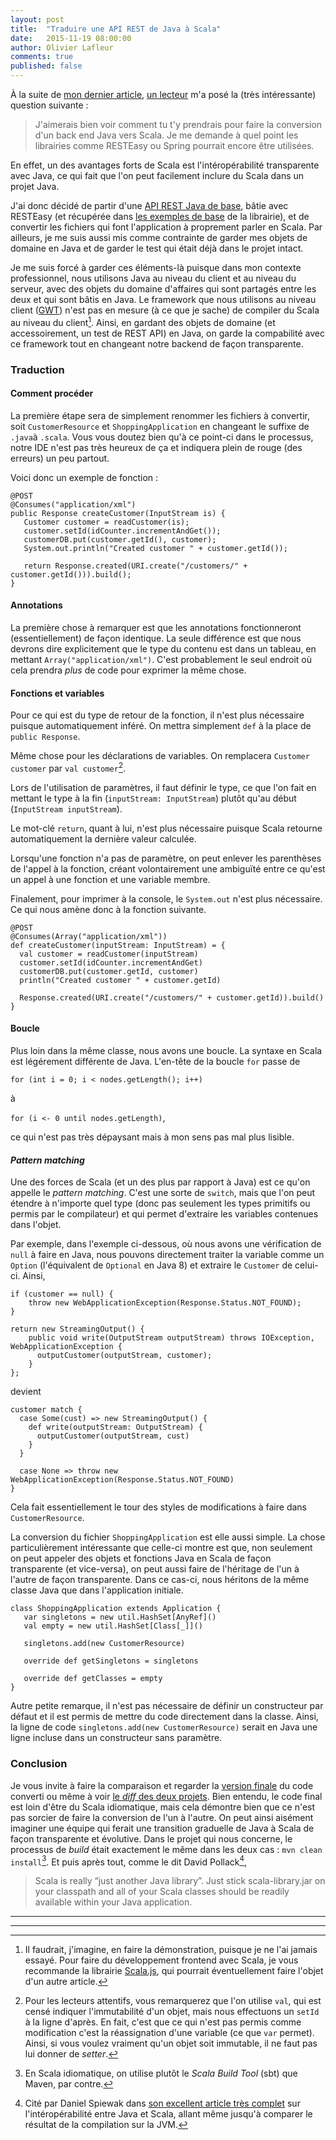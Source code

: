 ```yaml
---
layout: post
title:  "Traduire une API REST de Java à Scala"
date:   2015-11-19 08:00:00
author: Olivier Lafleur
comments: true
published: false
---
```


À la suite de [mon dernier article](/2015/11/11/scala-java.html), [un lecteur](https://twitter.com/JoelTHebert) m'a
posé la (très intéressante) question suivante :

> J'aimerais bien voir comment tu t'y prendrais pour faire la conversion d'un back end Java vers Scala. Je me demande à quel point les librairies comme RESTEasy ou Spring pourrait encore être utilisées.

En effet, un des avantages forts de Scala est l'intéropérabilité transparente
avec Java, ce qui fait que l'on peut facilement inclure du Scala dans un projet
Java.

J'ai donc décidé de partir d'une [API REST Java de base](https://github.com/olafleur/convert-java-restapi-to-scala/tree/java_initial),
bâtie avec RESTEasy (et récupérée dans [les exemples de base](https://github.com/resteasy/Resteasy/tree/3.0.13.Final/jaxrs/examples/oreilly-workbook/ex03_1) de la librairie), et
de convertir les fichiers qui font l'application à proprement parler en Scala. Par ailleurs,
je me suis aussi mis comme contrainte de garder mes objets de domaine en Java et
de garder le test qui était déjà dans le projet intact.

Je me suis forcé à garder ces éléments-là puisque dans mon contexte professionnel, nous
utilisons Java au niveau du client et au niveau du serveur, avec des objets du
domaine d'affaires qui sont partagés entre les deux et qui sont bâtis en Java.
Le framework que nous utilisons au niveau client ([GWT](http://www.gwtproject.org/))
n'est pas en mesure (à ce que je sache) de compiler du Scala au niveau du client[^1].
Ainsi, en gardant des objets de domaine (et accessoirement, un test de REST API)
en Java, on garde la compabilité avec ce framework tout en changeant notre backend
de façon transparente.

### Traduction

#### Comment procéder

La première étape sera de simplement renommer les fichiers à convertir, soit `CustomerResource` et
`ShoppingApplication` en changeant le suffixe de `.java`à `.scala`. Vous vous doutez
bien qu'à ce point-ci dans le processus, notre IDE n'est pas très heureux de ça et
indiquera plein de rouge (des erreurs) un peu partout.

Voici donc un exemple de fonction :

<pre><code class="java">@POST
@Consumes("application/xml")
public Response createCustomer(InputStream is) {
   Customer customer = readCustomer(is);
   customer.setId(idCounter.incrementAndGet());
   customerDB.put(customer.getId(), customer);
   System.out.println("Created customer " + customer.getId());

   return Response.created(URI.create("/customers/" + customer.getId())).build();
}
</code></pre>

#### Annotations
La première chose à remarquer est que les annotations fonctionneront (essentiellement)
de façon identique. La seule différence est que nous devrons dire explicitement
que le type du contenu est dans un tableau, en mettant `Array("application/xml")`.
C'est probablement le seul endroit où cela prendra *plus* de code pour exprimer la
même chose.

#### Fonctions et variables
Pour ce qui est du type de retour de la fonction, il n'est plus nécessaire puisque
automatiquement inféré. On mettra simplement `def` à la place de `public Response`.

Même chose pour les déclarations de variables. On remplacera `Customer customer`
par `val customer`[^2].

Lors de l'utilisation de paramètres, il faut définir le type, ce que l'on fait
en mettant le type à la fin (`inputStream: InputStream`) plutôt qu'au début
(`InputStream inputStream`).

Le mot-clé `return`, quant à lui, n'est plus nécessaire puisque Scala retourne automatiquement
la dernière valeur calculée.

Lorsqu'une fonction
n'a pas de paramètre, on peut enlever les parenthèses de l'appel à la fonction, créant
volontairement une ambiguïté entre ce qu'est un appel à une fonction et une variable
membre.

Finalement, pour imprimer à la console, le `System.out` n'est plus nécessaire.
Ce qui nous amène donc à la fonction suivante.

<pre><code class="scala">@POST
@Consumes(Array("application/xml"))
def createCustomer(inputStream: InputStream) = {
  val customer = readCustomer(inputStream)
  customer.setId(idCounter.incrementAndGet)
  customerDB.put(customer.getId, customer)
  println("Created customer " + customer.getId)

  Response.created(URI.create("/customers/" + customer.getId)).build()
}
</code></pre>

#### Boucle
Plus loin dans la même classe, nous avons une boucle. La syntaxe en Scala est
légérement différente de Java. L'en-tête de la boucle `for` passe de

`for (int i = 0; i < nodes.getLength(); i++)`

à

`for (i <- 0 until nodes.getLength)`,

ce qui n'est pas très dépaysant mais à mon sens pas mal plus lisible.

#### _Pattern matching_
Une des forces de Scala (et un des plus par rapport à Java) est ce qu'on appelle le
_pattern matching_. C'est une sorte de `switch`, mais que l'on peut étendre à
n'importe quel type (donc pas seulement les types primitifs ou permis par le
  compilateur) et qui permet d'extraire les variables contenues dans l'objet.

Par exemple, dans l'exemple ci-dessous, où nous avons une vérification de `null`
à faire en Java, nous pouvons directement traiter la variable comme un `Option`
(l'équivalent de `Optional` en Java 8) et extraire le `Customer` de celui-ci. Ainsi,

<pre><code class="java">if (customer == null) {
    throw new WebApplicationException(Response.Status.NOT_FOUND);
}

return new StreamingOutput() {
    public void write(OutputStream outputStream) throws IOException, WebApplicationException {
      outputCustomer(outputStream, customer);
    }
};
</code></pre>

devient

<pre><code class="scala">customer match {
  case Some(cust) => new StreamingOutput() {
    def write(outputStream: OutputStream) {
      outputCustomer(outputStream, cust)
    }
  }

  case None => throw new WebApplicationException(Response.Status.NOT_FOUND)
}
</code></pre>

Cela fait essentiellement le tour des styles de modifications à faire dans `CustomerResource`.

La conversion du fichier `ShoppingApplication` est elle aussi simple. La chose
particulièrement intéressante que celle-ci montre est que, non seulement on peut
appeler des objets et fonctions Java en Scala de façon transparente (et vice-versa),
on peut aussi faire de l'héritage de l'un à l'autre de façon transparente. Dans
ce cas-ci, nous héritons de la même classe Java que dans l'application initiale.

<pre><code class="scala">class ShoppingApplication extends Application {
   var singletons = new util.HashSet[AnyRef]()
   val empty = new util.HashSet[Class[_]]()

   singletons.add(new CustomerResource)

   override def getSingletons = singletons

   override def getClasses = empty
}
</code></pre>

Autre petite remarque, il n'est pas nécessaire de définir un constructeur par
défaut et il est permis de mettre du code directement dans la classe. Ainsi, la
ligne de code `singletons.add(new CustomerResource)` serait en Java une ligne
incluse dans un constructeur sans paramètre.

### Conclusion
Je vous invite à faire la comparaison et regarder la [version finale](https://github.com/olafleur/convert-java-restapi-to-scala) du code converti
ou même à voir [le _diff_ des deux projets](https://github.com/olafleur/convert-java-restapi-to-scala/compare/java_initial...master).
Bien entendu, le code final est loin d'être du Scala idiomatique, mais cela démontre bien que ce
n'est pas sorcier de faire la conversion de l'un à l'autre. On peut ainsi aisément imaginer une
équipe qui ferait une transition graduelle de Java à Scala de façon transparente et évolutive.
Dans le projet qui nous concerne, le processus de _build_ était exactement le même dans les
deux cas : `mvn clean install`[^3]. Et puis après tout, comme le dit David Pollack[^4],

> Scala is really “just another Java library”.  Just stick scala-library.jar on your classpath and all of your Scala classes should be readily available within your Java application.

---
---

[^1]: Il faudrait, j'imagine, en faire la démonstration, puisque je ne l'ai jamais essayé. Pour faire du développement frontend avec Scala, je vous recommande la librairie [Scala.js](http://www.scala-js.org/), qui pourrait éventuellement faire l'objet d'un autre article.

[^2]: Pour les lecteurs attentifs, vous remarquerez que l'on utilise `val`, qui est censé indiquer l'immutabilité d'un objet, mais nous effectuons un `setId` à la ligne d'après. En fait, c'est que ce qui n'est pas permis comme modification c'est la réassignation d'une variable (ce que `var` permet). Ainsi, si vous voulez vraiment qu'un objet soit immutable, il ne faut pas lui donner de _setter_.

[^3]: En Scala idiomatique, on utilise plutôt le *Scala Build Tool* (sbt) que Maven, par contre.

[^4]: Cité par Daniel Spiewak dans [son excellent article très complet](http://www.codecommit.com/blog/java/interop-between-java-and-scala) sur l'intéropérabilité entre Java et Scala, allant même jusqu'à comparer le résultat de la compilation sur la JVM.
